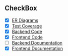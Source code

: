 ## CheckBox


- [x] [ER Diagrams](https://github.com/bibhup04/BillingSystem3rdPartyServices/tree/main/ER%20Diagrams)
- [x] [Test Coverage](https://github.com/bibhup04/BillingSystem3rdPartyServices/tree/main/Test%20coverage)
- [x] [Backend Code](https://github.com/bibhup04/onestop)
- [x] [Frontend Code](https://github.com/bibhup04/onestopAngular)
- [ ] [Backend Documentation](https://github.com/bibhup04/BillingSystem3rdPartyServices/tree/main/Backend%20Documentation)
- [X] [Frontend Documentation](https://github.com/bibhup04/onestopAngular/tree/master/documentation)
